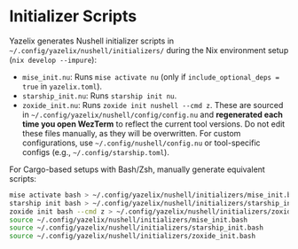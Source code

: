 # Initializer Scripts

Yazelix generates Nushell initializer scripts in `~/.config/yazelix/nushell/initializers/` during the Nix environment setup (`nix develop --impure`):
- `mise_init.nu`: Runs `mise activate nu` (only if `include_optional_deps = true` in `yazelix.toml`).
- `starship_init.nu`: Runs `starship init nu`.
- `zoxide_init.nu`: Runs `zoxide init nushell --cmd z`.
These are sourced in `~/.config/yazelix/nushell/config/config.nu` and **regenerated each time you open WezTerm** to reflect the current tool versions. Do not edit these files manually, as they will be overwritten. For custom configurations, use `~/.config/nushell/config.nu` or tool-specific configs (e.g., `~/.config/starship.toml`).

For Cargo-based setups with Bash/Zsh, manually generate equivalent scripts:
```bash
mise activate bash > ~/.config/yazelix/nushell/initializers/mise_init.bash
starship init bash > ~/.config/yazelix/nushell/initializers/starship_init.bash
zoxide init bash --cmd z > ~/.config/yazelix/nushell/initializers/zoxide_init.bash
source ~/.config/yazelix/nushell/initializers/mise_init.bash
source ~/.config/yazelix/nushell/initializers/starship_init.bash
source ~/.config/yazelix/nushell/initializers/zoxide_init.bash
```
